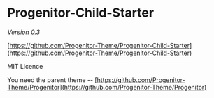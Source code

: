 # Progenitor-Child-Starter

*Version 0.3*

[https://github.com/Progenitor-Theme/Progenitor-Child-Starter](https://github.com/Progenitor-Theme/Progenitor-Child-Starter)

MIT Licence

You need the parent theme -- [https://github.com/Progenitor-Theme/Progenitor](https://github.com/Progenitor-Theme/Progenitor)

